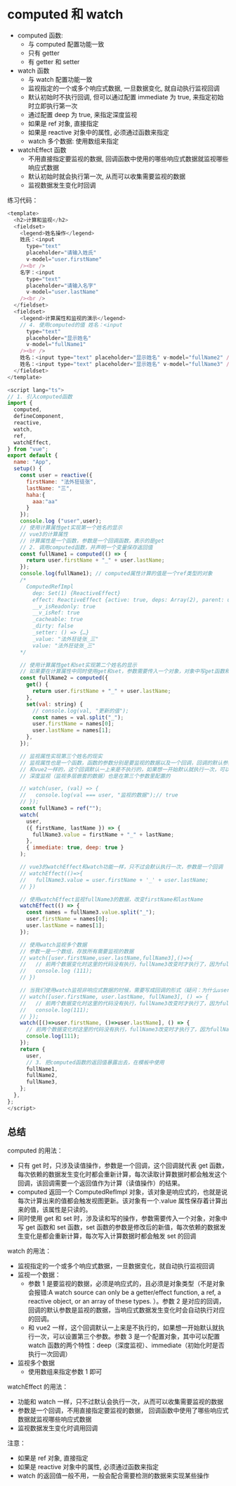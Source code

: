 # computed 和 watch

- computed 函数:
  - 与 computed 配置功能一致
  - 只有 getter
  - 有 getter 和 setter
- watch 函数
  - 与 watch 配置功能一致
  - 监视指定的一个或多个响应式数据, 一旦数据变化, 就自动执行监视回调
  - 默认初始时不执行回调, 但可以通过配置 immediate 为 true, 来指定初始时立即执行第一次
  - 通过配置 deep 为 true, 来指定深度监视
  - 如果是 ref 对象, 直接指定
  - 如果是 reactive 对象中的属性, 必须通过函数来指定
  - watch 多个数据:
    使用数组来指定
- watchEffect 函数
  - 不用直接指定要监视的数据, 回调函数中使用的哪些响应式数据就监视哪些响应式数据
  - 默认初始时就会执行第一次, 从而可以收集需要监视的数据
  - 监视数据发生变化时回调

练习代码：

```js
<template>
  <h2>计算和监视</h2>
  <fieldset>
    <legend>姓名操作</legend>
    姓氏：<input
      type="text"
      placeholder="请输入姓氏"
      v-model="user.firstName"
    /><br />
    名字：<input
      type="text"
      placeholder="请输入名字"
      v-model="user.lastName"
    /><br />
  </fieldset>
  <fieldset>
    <legend>计算属性和监视的演示</legend>
    // 4. 使用computed的值 姓名：<input
      type="text"
      placeholder="显示姓名"
      v-model="fullName1"
    /><br />
    姓名：<input type="text" placeholder="显示姓名" v-model="fullName2" /><br />
    姓名：<input type="text" placeholder="显示姓名" v-model="fullName3" /><br />
  </fieldset>
</template>

<script lang="ts">
// 1. 引入computed函数
import {
  computed,
  defineComponent,
  reactive,
  watch,
  ref,
  watchEffect,
} from "vue";
export default {
  name: "App",
  setup() {
    const user = reactive({
      firstName: "法外狂徒张",
      lastName: "三",
      haha:{
        aaa:"aa"
      }
    });
    console.log ("user",user);
    // 使用计算属性get实现第一个姓名的显示
    // vue3的计算属性
    // 计算属性是一个函数，参数是一个回调函数，表示的是get
    // 2. 调用computed函数，并声明一个变量保存返回值
    const fullName1 = computed(() => {
      return user.firstName + "_" + user.lastName;
    });
    console.log(fullName1); // computed属性计算的值是一个ref类型的对象
    /*
      ComputedRefImpl
        dep: Set(1) {ReactiveEffect}
        effect: ReactiveEffect {active: true, deps: Array(2), parent: undefined, fn: ƒ, scheduler: ƒ, …}
        __v_isReadonly: true
        __v_isRef: true
        _cacheable: true
        _dirty: false
        _setter: () => {…}
        _value: "法外狂徒张_三"
        value: "法外狂徒张_三"
    */

    // 使用计算属性get和set实现第二个姓名的显示
    // 如果要在计算属性中同时使用get和set，参数需要传入一个对象，对象中写get函数和set函数，set函数的参数是修改后的新值
    const fullName2 = computed({
      get() {
        return user.firstName + "_" + user.lastName;
      },
      set(val: string) {
        // console.log(val, "更新的值");
        const names = val.split("_");
        user.firstName = names[0];
        user.lastName = names[1];
      },
    });

    // 监视属性实现第三个姓名的现实
    // 监视属性也是一个函数，函数的参数分别是要监视的数据以及一个回调，回调的默认参数是监视的数据
    // 和vue2一样的，这个回调默认一上来是不执行的，如果想一开始默认就执行一次，可以设置第三个参数。
    // 深度监视（监视多层嵌套的数据）也是在第三个参数里配置的

    // watch(user, (val) => {
    //   console.log(val === user, "监视的数据");// true
    // });
    const fullName3 = ref("");
    watch(
      user,
      ({ firstName, lastName }) => {
        fullName3.value = firstName + "_" + lastName;
      },
      { immediate: true, deep: true }
    );

    // vue3的watchEffect和watch功能一样，只不过会默认执行一次，参数是一个回调
    // watchEffect(()=>{
    //   fullName3.value = user.firstName + '_' + user.lastName;
    // })

    // 使用watchEffect监视fullName3的数据，改变firstName和lastName
    watchEffect(() => {
      const names = fullName3.value.split("_");
      user.firstName = names[0];
      user.lastName = names[1];
    });

    // 使用watch监视多个数据
    // 参数一是一个数组，存放所有需要监视的数据
    // watch([user.firstName,user.lastName,fullName3],()=>{
    //   // 前两个数据变化时这里的代码没有执行，fullName3改变时才执行了，因为fullName3是响应式数据
    //   console.log (111);
    // })

    // 当我们使用watch监视非响应式数据的时候，需要写成回调的形式（疑问：为什么user的firstName和lastName不是响应式的？）
    // watch([user.firstName, user.lastName, fullName3], () => {
    //   // 前两个数据变化时这里的代码没有执行，fullName3改变时才执行了，因为fullName3是响应式数据
    //   console.log(111);
    // });
    watch([()=>user.firstName, ()=>user.lastName], () => {
      // 前两个数据变化时这里的代码没有执行，fullName3改变时才执行了，因为fullName3是响应式数据
      console.log(111);
    });
    return {
      user,
      // 3. 把computed函数的返回值暴露出去，在模板中使用
      fullName1,
      fullName2,
      fullName3,
    };
  },
};
</script>

```

## 总结

computed 的用法：

- 只有 get 时，只涉及读值操作，参数是一个回调，这个回调就代表 get 函数，每次依赖的数据发生变化时都会重新计算，每次读取计算数据时都会触发这个回调，该回调需要一个返回值作为计算（读值操作）的结果。
- computed 返回一个 ComputedRefImpl 对象，该对象是响应式的，也就是说每次计算出来的值都会触发视图更新。该对象有一个.value 属性保存着计算出来的值，该属性是只读的。
- 同时使用 get 和 set 时，涉及读和写的操作，参数需要传入一个对象，对象中写 get 函数和 set 函数，set 函数的参数是修改后的新值，每次依赖的数据发生变化是都会重新计算，每次写入计算数据时都会触发 set 的回调

watch 的用法：

- 监视指定的一个或多个响应式数据，一旦数据变化，就自动执行监视回调
- 监视一个数据：
  - 参数 1 是要监视的数据，必须是响应式的，且必须是对象类型（不是对象会报错:A watch source can only be a getter/effect function, a ref, a reactive object, or an array of these types. ）。参数 2 是对应的回调，回调的默认参数是监视的数据，当响应式数据发生变化时会自动执行对应的回调。
  - 和 vue2 一样，这个回调默认一上来是不执行的，如果想一开始默认就执行一次，可以设置第三个参数。参数 3 是一个配置对象，其中可以配置 watch 函数的两个特性：deep（深度监视）、immediate（初始化时是否执行一次回调）
- 监视多个数据
  - 使用数组来指定参数 1 即可

watchEffect 的用法：

- 功能和 watch 一样，只不过默认会执行一次，从而可以收集需要监视的数据
- 参数是一个回调，不用直接指定要监视的数据， 回调函数中使用了哪些响应式数据就监视哪些响应式数据
- 监视数据发生变化时调用回调

注意：

- 如果是 ref 对象, 直接指定
- 如果是 reactive 对象中的属性, 必须通过函数来指定
- watch 的返回值一般不用，一般会配合需要检测的数据来实现某些操作
